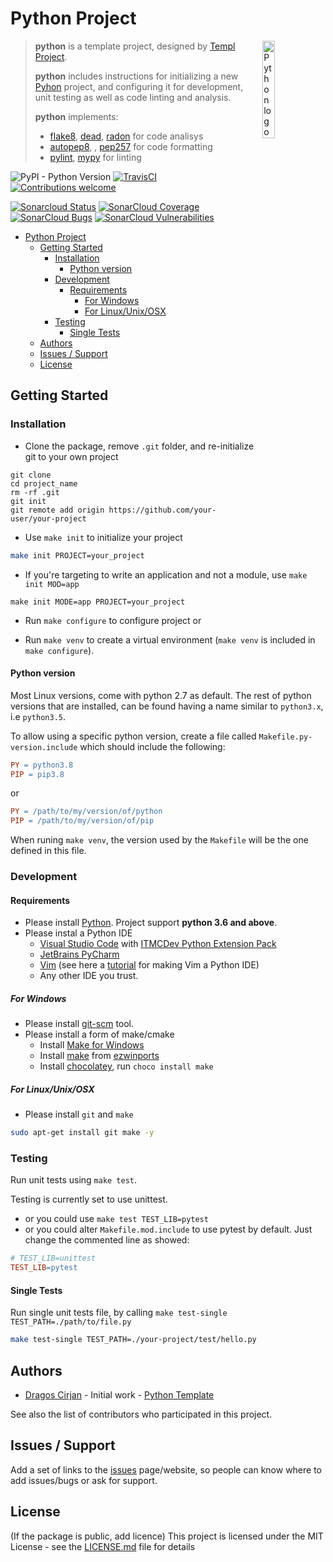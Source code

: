 # Python Project

<img alt="Python logo" src="https://github.com/templ-project/python/blob/master/python_logo.png?raw=true" width="20%" align="right" />

> **python** is a template project, designed by [Templ Project](http://templ-project.github.io).
>
> **python** includes instructions for initializing a new [Pyhon](https://python.org) project, and configuring it for
> development, unit testing as well as code linting and analysis.
>
> **python** implements:
>
> - [flake8](https://gitlab.com/pycqa/flake8), [dead](https://github.com/asottile/dead), [radon](https://github.com/yunojuno/pre-commit-xenon) for code analisys
> - [autopep8](https://github.com/hhatto/autopep8), , [pep257](https://github.com/FalconSocial/pre-commit-mirrors-pep257) for code formatting
> - [pylint](https://github.com/PyCQA/pylint), [mypy](https://github.com/pre-commit/mirrors-mypy) for linting


![PyPI - Python Version](https://img.shields.io/badge/python-3.6%7C3.7%7C3.8%7C%2B-blue)
[![TravisCI](https://travis-ci.org/templ-project/python.svg?branch=master)](https://travis-ci.org/templ-project/python)
[![Contributions welcome](https://img.shields.io/badge/contributions-welcome-brightgreen.svg?style=flat)](https://github.com/templ-project/python/issues)

<!-- [![CircleCI](https://circleci.com/gh/templ-project/python.svg?style=shield)](https://circleci.com/gh/templ-project/python) -->

[![Sonarcloud Status](https://sonarcloud.io/api/project_badges/measure?project=templ-project_python&metric=alert_status)](https://sonarcloud.io/dashboard?id=templ-project_python)
[![SonarCloud Coverage](https://sonarcloud.io/api/project_badges/measure?project=templ-project_python&metric=coverage)](https://sonarcloud.io/component_measures/metric/coverage/list?id=templ-project_python)
[![SonarCloud Bugs](https://sonarcloud.io/api/project_badges/measure?project=templ-project_python&metric=bugs)](https://sonarcloud.io/component_measures/metric/reliability_rating/list?id=templ-project_python)
[![SonarCloud Vulnerabilities](https://sonarcloud.io/api/project_badges/measure?project=templ-project_python&metric=vulnerabilities)](https://sonarcloud.io/component_measures/metric/security_rating/list?id=templ-project_python)

<!--
[![Donate to this project using Patreon](https://img.shields.io/badge/patreon-donate-yellow.svg)](https://patreon.com/dragoscirjan)
[![Donate to this project using Paypal](https://img.shields.io/badge/paypal-donate-yellow.svg)](https://www.paypal.com/cgi-bin/webscr?cmd=_s-xclick&hosted_button_id=UMMN8JPLVAUR4&source=url)
[![Donate to this project using Flattr](https://img.shields.io/badge/flattr-donate-yellow.svg)](https://flattr.com/profile/balupton)
[![Donate to this project using Liberapay](https://img.shields.io/badge/liberapay-donate-yellow.svg)](https://liberapay.com/dragoscirjan)
[![Donate to this project using Thanks App](https://img.shields.io/badge/thanksapp-donate-yellow.svg)](https://givethanks.app/donate/npm/badges)
[![Donate to this project using Boost Lab](https://img.shields.io/badge/boostlab-donate-yellow.svg)](https://boost-lab.app/dragoscirjan/badges)
[![Donate to this project using Buy Me A Coffee](https://img.shields.io/badge/buy%20me%20a%20coffee-donate-yellow.svg)](https://buymeacoffee.com/balupton)
[![Donate to this project using Open Collective](https://img.shields.io/badge/open%20collective-donate-yellow.svg)](https://opencollective.com/dragoscirjan)
[![Donate to this project using Cryptocurrency](https://img.shields.io/badge/crypto-donate-yellow.svg)](https://dragoscirjan.me/crypto)
[![Donate to this project using Paypal](https://img.shields.io/badge/paypal-donate-yellow.svg)](https://dragoscirjan.me/paypal)
[![Buy an item on our wishlist for us](https://img.shields.io/badge/wishlist-donate-yellow.svg)](https://dragoscirjan.me/wishlist)
-->

<!-- TOC -->

- [Python Project](#python-project)
  - [Getting Started](#getting-started)
    - [Installation](#installation)
      - [Python version](#python-version)
    - [Development](#development)
      - [Requirements](#requirements)
        - [For Windows](#for-windows)
        - [For Linux/Unix/OSX](#for-linuxunixosx)
    - [Testing](#testing)
      - [Single Tests](#single-tests)
  - [Authors](#authors)
  - [Issues / Support](#issues--support)
  - [License](#license)

<!-- /TOC -->

## Getting Started

### Installation

- Clone the package, remove `.git` folder, and re-initialize git to your own project

```
git clone 
cd project_name
rm -rf .git
git init
git remote add origin https://github.com/your-user/your-project
```

- Use `make init` to initialize your project

```bash
make init PROJECT=your_project
```

- If you're targeting to write an application and not a module, use `make init MOD=app`

```
make init MODE=app PROJECT=your_project
```

- Run `make configure` to configure project or

- Run `make venv` to create a virtual environment (`make venv` is included in `make configure`).

#### Python version

Most Linux versions, come with python 2.7 as default. The rest of python versions that are installed, can be found having a name similar to `python3.x`, i.e `python3.5`.

To allow using a specific python version, create a file called `Makefile.py-version.include` which should include the following:

```makefile
PY = python3.8
PIP = pip3.8
```

or 

```makefile
PY = /path/to/my/version/of/python
PIP = /path/to/my/version/of/pip
```

When runing `make venv`, the version used by the `Makefile` will be the one defined in this file. 

### Development

#### Requirements

- Please install [Python](https://python.org). Project support **python 3.6 and above**.
- Please instal a Python IDE
  - [Visual Studio Code](https://code.visualstudio.com/) with [ITMCDev Python Extension Pack](https://marketplace.visualstudio.com/items?itemName=itmcdev.python-extension-pack)
  - [JetBrains PyCharm](https://www.jetbrains.com/pycharm/)
  - [Vim](https://www.vim.org/) (see here a [tutorial](https://www.fullstackpython.com/vim.html) for making Vim a Python IDE)
  - Any other IDE you trust.

##### For Windows

- Please install [git-scm](https://git-scm.com/download/win) tool.
- Please install a form of make/cmake
  - Install [Make for Windows](http://gnuwin32.sourceforge.net/packages/make.htm)
  - Install [make](https://sourceforge.net/projects/ezwinports/files/) from [ezwinports](https://sourceforge.net/projects/ezwinports/files/)
  - Install [chocolatey](https://chocolatey.org/), run `choco install make`
  <!-- - Install [Visual Studio Community](https://visualstudio.microsoft.com/vs/community/)
    - You will find it under `C:\Program Files (x86)\Microsoft Visual Studio\2019\Community\VC\Tools\MSVC\14.25.28610\bin\Hostx64` -->

##### For Linux/Unix/OSX

- Please install `git` and `make`

```bash
sudo apt-get install git make -y
```

### Testing

Run unit tests using `make test`.

Testing is currently set to use unittest.

- or you could use `make test TEST_LIB=pytest`
- or you could alter `Makefile.mod.include` to use pytest by default. Just change the commented line as showed:

```makefile
# TEST_LIB=unittest
TEST_LIB=pytest
```

#### Single Tests

Run single unit tests file, by calling `make test-single TEST_PATH=./path/to/file.py`

```bash
make test-single TEST_PATH=./your-project/test/hello.py
```

## Authors

- [Dragos Cirjan](mailto:dragos.cirjan@gmail.com) - Initial work - [Python Template](/templ-project/python)

See also the list of contributors who participated in this project.

## Issues / Support

Add a set of links to the [issues](/templ-project/python/issues) page/website, so people can know where to add issues/bugs or ask for support.

## License

(If the package is public, add licence)
This project is licensed under the MIT License - see the [LICENSE.md](LICENSE.md) file for details
